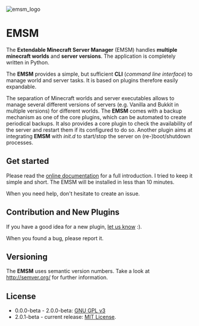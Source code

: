 ![emsm_logo](http://emsm.readthedocs.org/en/latest/_static/emsm_48x48.png)

# EMSM
The **Extendable Minecraft Server Manager** (EMSM) handles
**multiple minecraft worlds** and **server versions**. The application is
completely written in Python.

The **EMSM** provides a simple, but sufficient **CLI** (*command line interface*)
to manage world and server tasks.
It is based on plugins therefore easily expandable.

The separation of Minecraft worlds and server executables allows to manage
several different versions of servers (e.g. Vanilla and Bukkit in
multiple versions) for different worlds. The **EMSM** comes with a backup
mechanism as one of the core plugins, which can be automated to create
periodical backups. It also provides a core plugin to check the availability
of the server and restart them if its configured to do so. Another plugin aims
at integrating **EMSM** with *init.d* to start/stop the server on
(re-)boot/shutdown processes.


## Get started
Please read the [online documentation](http://emsm.readthedocs.org) for
a full introduction. I tried to keep it simple and short. The EMSM will
be installed in less than 10 minutes.

When you need help, don't hesitate to create an issue.


## Contribution and New Plugins
If you have a good idea for a new plugin,
[let us know](https://github.com/benediktschmitt/emsm/issues) :).

When you found a bug, please report it.


## Versioning
The **EMSM** uses semantic version numbers. Take a look at http://semver.org/
for further information.


## License
* 0.0.0-beta - 2.0.0-beta: [GNU GPL v3](https://www.gnu.org/copyleft/gpl.html)
* 2.0.1-beta - current release: [MIT License](LICENSE).
